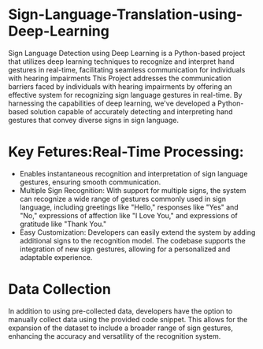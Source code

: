 # Sign-Language-Translation-using-Deep-Learning
Sign Language Detection using Deep Learning is a Python-based project that utilizes deep learning techniques to recognize and interpret hand gestures in real-time, facilitating seamless communication for individuals with hearing impairments
This Project addresses the communication barriers faced by individuals with hearing impairments by offering an effective system for recognizing sign language gestures in real-time. By harnessing the capabilities of deep learning, we've developed a Python-based solution capable of accurately detecting and interpreting hand gestures that convey diverse signs in sign language.

# Key Fetures:Real-Time Processing: 
* Enables instantaneous recognition and interpretation of sign language gestures, ensuring smooth communication.
* Multiple Sign Recognition: With support for multiple signs, the system can recognize a wide range of gestures commonly used in sign language, including greetings like "Hello," responses like 
  "Yes" and "No," expressions of affection like "I Love You," and expressions of gratitude like "Thank You."
* Easy Customization: Developers can easily extend the system by adding additional signs to the recognition model. The codebase supports the integration of new sign gestures, allowing for a personalized and adaptable experience.

# Data Collection 
In addition to using pre-collected data, developers have the option to manually collect data using the provided code snippet. This allows for the expansion of the dataset to include a broader range of sign gestures, enhancing the accuracy and versatility of the recognition system.
